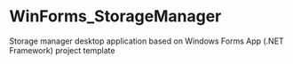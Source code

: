 # WinForms_StorageManager
Storage manager desktop application based on Windows Forms App (.NET Framework) project template
